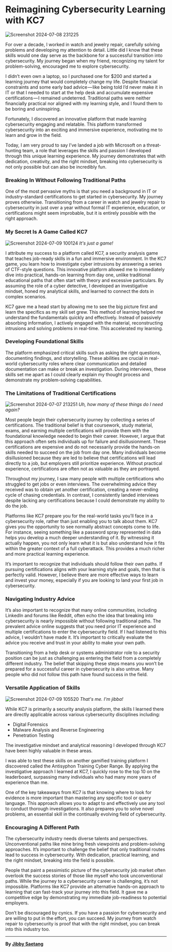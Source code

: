 # Reimagining Cybersecurity Learning with KC7

![Screenshot 2024-07-08 231225](https://github.com/KC7-Foundation/learning-modules/assets/155035362/90ee182c-1cc8-40a5-ad6b-9fac30c15fc9)


For over a decade, I worked in watch and jewelry repair, carefully solving problems and developing my attention to detail. Little did I know that these skills would one day serve as the backbone for a successful transition into cybersecurity. My journey began when my friend, recognizing my talent for problem-solving, encouraged me to explore cybersecurity.

I didn’t even own a laptop, so I purchased one for $200 and started a learning journey that would completely change my life. Despite financial constraints and some early bad advice — like being told I’d never make it in IT or that I needed to start at the help desk and accumulate expensive certifications — I remained undeterred. Traditional paths were neither financially practical nor aligned with my learning style, and I found them to be boring and uninspiring.

Fortunately, I discovered an innovative platform that made learning cybersecurity engaging and relatable. This platform transformed cybersecurity into an exciting and immersive experience, motivating me to learn and grow in the field.

Today, I am very proud to say I’ve landed a job with Microsoft on a threat-hunting team, a role that leverages the skills and passion I developed through this unique learning experience. My journey demonstrates that with dedication, creativity, and the right mindset, breaking into cybersecurity is not only possible but can also be incredibly fun.

### Breaking In Without Following Traditional Paths

One of the most pervasive myths is that you need a background in IT or industry-standard certifications to get started in cybersecurity. My journey proves otherwise. Transitioning from a career in watch and jewelry repair to cybersecurity in just over a year without formal IT experience, education, or certifications might seem improbable, but it is entirely possible with the right approach.

### My Secret Is A Game Called KC7

![Screenshot 2024-07-09 100124](https://github.com/KC7-Foundation/learning-modules/assets/155035362/5afd86d8-7bd4-4ed2-a0ca-b71ad2e2d9ee)
*It's just a game!*
  

I attribute my success to a platform called KC7, a security analysis game that teaches job-ready skills in a fun and immersive environment. In the KC7 game, you learn how to investigate cyber intrusions by answering a series of CTF-style questions. This innovative platform allowed me to immediately dive into practical, hands-on learning from day one, unlike traditional educational paths that often start with theory and excessive particulars. By assuming the role of a cyber detective, I developed an investigative mindset, honed my analytical skills, and learned to connect the dots in complex scenarios.

KC7 gave me a head start by allowing me to see the big picture first and learn the specifics as my skill set grew. This method of learning helped me understand the fundamentals quickly and effectively. Instead of passively absorbing information, I actively engaged with the material, reconstructing intrusions and solving problems in real-time. This accelerated my learning.

### Developing Foundational Skills

The platform emphasized critical skills such as asking the right questions, documenting findings, and storytelling. These abilities are crucial in real-world cybersecurity roles where clear communication and detailed documentation can make or break an investigation. During interviews, these skills set me apart as I could clearly explain my thought process and demonstrate my problem-solving capabilities.

### The Limitations of Traditional Certifications

![Screenshot 2024-07-07 213251](https://github.com/KC7-Foundation/learning-modules/assets/155035362/649a2b6f-4b29-4e85-8231-4d3d89c74937)
*Uh, how many of these things do I need again?*


Most people begin their cybersecurity journey by collecting a series of certifications. The traditional belief is that coursework, study material, exams, and earning multiple certifications will provide them with the foundational knowledge needed to begin their career. However, I argue that this approach often sets individuals up for failure and disillusionment. These certifications are expensive and do not necessarily provide the hands-on skills needed to succeed on the job from day one. Many individuals become disillusioned because they are led to believe that certifications will lead directly to a job, but employers still prioritize experience. Without practical experience, certifications are often not as valuable as they are portrayed.

Throughout my journey, I saw many people with multiple certifications who struggled to get jobs or even interviews. The overwhelming advice they received was to obtain yet another certification, creating a never-ending cycle of chasing credentials. In contrast, I consistently landed interviews despite lacking any certifications because I could demonstrate my ability to do the job.

Platforms like KC7 prepare you for the real-world tasks you’ll face in a cybersecurity role, rather than just enabling you to talk about them. KC7 gives you the opportunity to see normally abstract concepts come to life. For instance, seeing something like a password spray represented in data helps you develop a much deeper understanding of it. By witnessing it actually happen, you not only learn what it is but also understand how it fits within the greater context of a full cyberattack. This provides a much richer and more practical learning experience.

It’s important to recognize that individuals should follow their own paths. If pursuing certifications aligns with your learning style and goals, then that is perfectly valid. However, I believe there are more effective ways to learn and invest your money, especially if you are looking to land your first job in cybersecurity.

### Navigating Industry Advice

It’s also important to recognize that many online communities, including LinkedIn and forums like Reddit, often echo the idea that breaking into cybersecurity is nearly impossible without following traditional paths. The prevalent advice online suggests that you need prior IT experience and multiple certifications to enter the cybersecurity field. If I had listened to this advice, I wouldn’t have made it. It’s important to critically evaluate the advice you receive and trust in your ability to make your own path.

Transitioning from a help desk or systems administrator role to a security position can be just as challenging as entering the field from a completely different industry. The belief that skipping these steps means you won’t be prepared for a successful career in cybersecurity is also untrue. Many people who did not follow this path have found success in the field.

### Versatile Application of Skills

![Screenshot 2024-07-09 105520](https://github.com/KC7-Foundation/learning-modules/assets/155035362/0e6aa226-407a-4e8c-9a78-803f5d8c3989)
*That's me. I'm _jibba_!*


While KC7 is primarily a security analysis platform, the skills I learned there are directly applicable across various cybersecurity disciplines including:

- Digital Forensics
- Malware Analysis and Reverse Engineering
- Penetration Testing

The investigative mindset and analytical reasoning I developed through KC7 have been highly valuable in these areas. 

I was able to test these skills on another gamified training platform I discovered called the Antisyphon Training Cyber Range. By applying the investigative approach I learned at KC7, I quickly rose to the top 10 on the leaderboard, surpassing many individuals who had many more years of experience than me.

One of the key takeaways from KC7 is that knowing where to look for evidence is more important than mastering any specific tool or query language. This approach allows you to adapt to and effectively use any tool to conduct thorough investigations. It also prepares you to solve novel problems, an essential skill in the continually evolving field of cybersecurity.

### Encouraging A Different Path

The cybersecurity industry needs diverse talents and perspectives. Unconventional paths like mine bring fresh viewpoints and problem-solving approaches. It’s important to challenge the belief that only traditional routes lead to success in cybersecurity. With dedication, practical learning, and the right mindset, breaking into the field is possible.

People that paint a pessimistic picture of the cybersecurity job market often overlook the success stories of those like myself who took unconventional paths. While the journey to a cybersecurity career is challenging, it’s not impossible. Platforms like KC7 provide an alternative hands-on approach to learning that can fast-track your journey into this field. It gave me a competitive edge by demonstrating my immediate job-readiness to potential employers.

Don’t be discouraged by cynics. If you have a passion for cybersecurity and are willing to put in the effort, you can succeed. My journey from watch repair to cybersecurity is proof that with the right mindset, you can break into this industry too.

---

**By [Jibby Saetang](https://www.linkedin.com/in/tawon-saetang/)**
